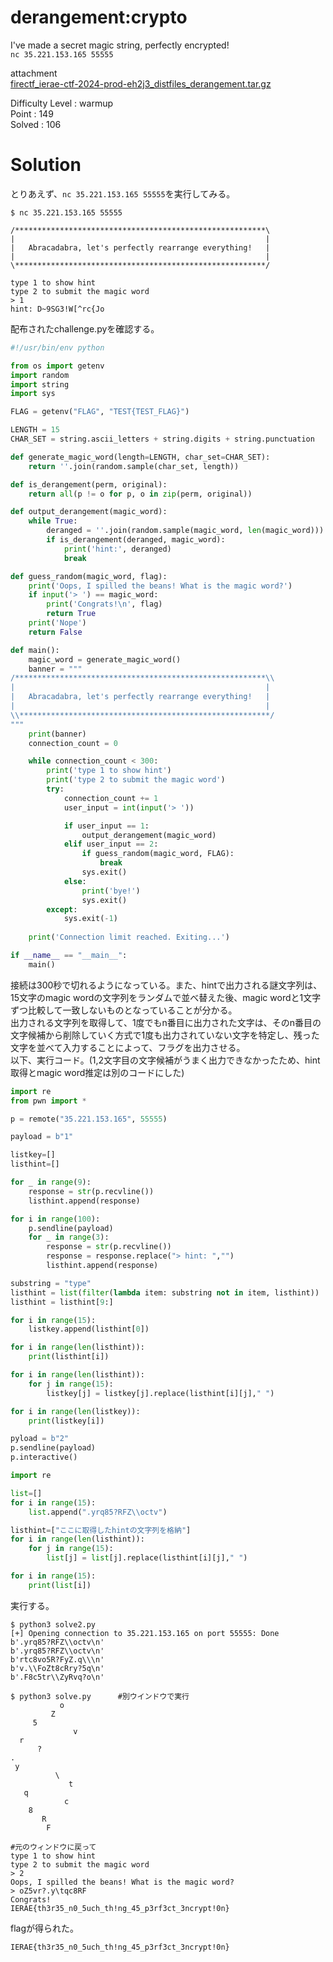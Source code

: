 # derangement:crypto

I've made a secret magic string, perfectly encrypted!\
`nc 35.221.153.165 55555`

attachment\
[firectf_ierae-ctf-2024-prod-eh2j3_distfiles_derangement.tar.gz]()

Difficulty Level : warmup\
Point : 149\
Solved : 106 

# Solution
とりあえず、`nc 35.221.153.165 55555`を実行してみる。
```
$ nc 35.221.153.165 55555

/********************************************************\
|                                                        |
|   Abracadabra, let's perfectly rearrange everything!   |
|                                                        |
\********************************************************/

type 1 to show hint
type 2 to submit the magic word
> 1
hint: D~9SG3!W[^rc{Jo
```
配布されたchallenge.pyを確認する。
```python
#!/usr/bin/env python

from os import getenv
import random
import string
import sys

FLAG = getenv("FLAG", "TEST{TEST_FLAG}")

LENGTH = 15
CHAR_SET = string.ascii_letters + string.digits + string.punctuation

def generate_magic_word(length=LENGTH, char_set=CHAR_SET):
    return ''.join(random.sample(char_set, length))

def is_derangement(perm, original):
    return all(p != o for p, o in zip(perm, original))

def output_derangement(magic_word):
    while True:
        deranged = ''.join(random.sample(magic_word, len(magic_word)))
        if is_derangement(deranged, magic_word):
            print('hint:', deranged)
            break

def guess_random(magic_word, flag):
    print('Oops, I spilled the beans! What is the magic word?')
    if input('> ') == magic_word:
        print('Congrats!\n', flag)
        return True
    print('Nope')
    return False

def main():
    magic_word = generate_magic_word()
    banner = """
/********************************************************\\
|                                                        |
|   Abracadabra, let's perfectly rearrange everything!   |
|                                                        |
\\********************************************************/
"""
    print(banner)
    connection_count = 0

    while connection_count < 300:
        print('type 1 to show hint')
        print('type 2 to submit the magic word')
        try:
            connection_count += 1
            user_input = int(input('> '))

            if user_input == 1:
                output_derangement(magic_word)
            elif user_input == 2:
                if guess_random(magic_word, FLAG):
                    break
                sys.exit()
            else:
                print('bye!')
                sys.exit()
        except:
            sys.exit(-1)
    
    print('Connection limit reached. Exiting...')

if __name__ == "__main__":
    main()
```
接続は300秒で切れるようになっている。また、hintで出力される謎文字列は、15文字のmagic wordの文字列をランダムで並べ替えた後、magic wordと1文字ずつ比較して一致しないものとなっていることが分かる。\
出力される文字列を取得して、1度でもn番目に出力された文字は、そのn番目の文字候補から削除していく方式で1度も出力されていない文字を特定し、残った文字を並べて入力することによって、フラグを出力させる。\
以下、実行コード。(1,2文字目の文字候補がうまく出力できなかったため、hint取得とmagic word推定は別のコードにした)
```python:solve2.py
import re
from pwn import *

p = remote("35.221.153.165", 55555)

payload = b"1"

listkey=[]
listhint=[]

for _ in range(9):
    response = str(p.recvline())
    listhint.append(response)

for i in range(100):
    p.sendline(payload)
    for _ in range(3):
        response = str(p.recvline())
        response = response.replace("> hint: ","")
        listhint.append(response)

substring = "type"
listhint = list(filter(lambda item: substring not in item, listhint))
listhint = listhint[9:]

for i in range(15):
    listkey.append(listhint[0])

for i in range(len(listhint)):
    print(listhint[i])

for i in range(len(listhint)):
    for j in range(15):
        listkey[j] = listkey[j].replace(listhint[i][j]," ")

for i in range(len(listkey)):
    print(listkey[i])

pyload = b"2"
p.sendline(payload)
p.interactive()
```
```python:solve.py
import re

list=[]
for i in range(15):
    list.append(".yrq85?RFZ\\octv")

listhint=["ここに取得したhintの文字列を格納"]
for i in range(len(listhint)):
    for j in range(15):
        list[j] = list[j].replace(listhint[i][j]," ")

for i in range(15):
    print(list[i])
```
実行する。
```
$ python3 solve2.py
[+] Opening connection to 35.221.153.165 on port 55555: Done
b'.yrq85?RFZ\\octv\n'
b'.yrq85?RFZ\\octv\n'
b'rtc8vo5R?FyZ.q\\\n'
b'v.\\FoZt8cRry?5q\n'
b'.F8c5tr\\ZyRvq?o\n'

$ python3 solve.py      #別ウインドウで実行
           o
         Z
     5
              v
  r
      ?
.
 y
          \
             t
   q
            c
    8
       R
        F

#元のウィンドウに戻って
type 1 to show hint
type 2 to submit the magic word
> 2
Oops, I spilled the beans! What is the magic word?
> oZ5vr?.y\tqc8RF
Congrats!
IERAE{th3r35_n0_5uch_th!ng_45_p3rf3ct_3ncrypt!0n}
```
flagが得られた。

`IERAE{th3r35_n0_5uch_th!ng_45_p3rf3ct_3ncrypt!0n}`
